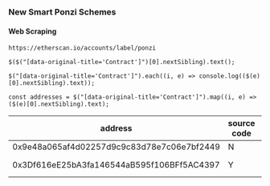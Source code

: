 ### New Smart Ponzi Schemes

#### Web Scraping
```
https://etherscan.io/accounts/label/ponzi

$($("[data-original-title='Contract']")[0].nextSibling).text();

$("[data-original-title='Contract']").each((i, e) => console.log(($(e)[0].nextSibling).text));

const addresses = $("[data-original-title='Contract']").map((i, e) => ($(e)[0].nextSibling).text);

```

|  address |  source code | deply-date  |   |
|---|---|---|---|
|  0x9e48a065af4d02257d9c9c83d78e7c06e7bf2449 |  N |   |   |
|  0x3Df616eE25bA3fa146544aB595f106BFf5AC4397 | Y  | 2018-10-10  |   |
